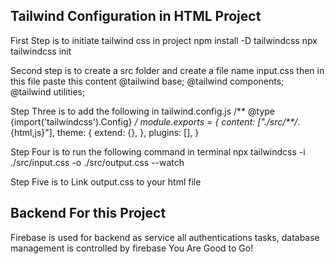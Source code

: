 ## Tailwind Configuration in HTML Project

First Step is to initiate tailwind css in project 
npm install -D tailwindcss
npx tailwindcss init

Second step is to create a src folder and create a file name input.css then in this file paste this content 
@tailwind base;
@tailwind components;
@tailwind utilities;


Step Three is to add the following in tailwind.config.js 
/** @type {import('tailwindcss').Config} */
module.exports = {
  content: ["./src/**/*.{html,js}"],
  theme: {
    extend: {},
  },
  plugins: [],
}

Step Four is to run the following command in terminal
npx tailwindcss -i ./src/input.css -o ./src/output.css --watch

Step Five is to Link output.css to your html file 
 <!-- <!doctype html>
<html>
<head>
  <meta charset="UTF-8">
  <meta name="viewport" content="width=device-width, initial-scale=1.0">
  <link href="./output.css" rel="stylesheet">
</head>
<body>
  <h1 class="text-3xl font-bold underline">
    Hello world!
  </h1>
</body>
</html> -->
## Backend For this Project
Firebase is used for backend as service all authentications tasks, database management is controlled by firebase
You Are Good to Go!
